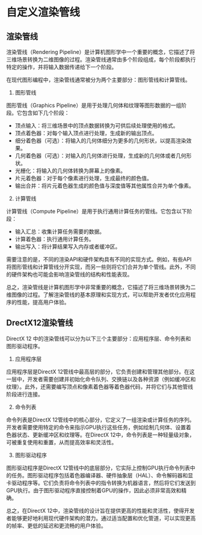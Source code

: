 # 自定义渲染管线

## 渲染管线

渲染管线（Rendering Pipeline）是计算机图形学中一个重要的概念，它描述了将三维场景转换为二维图像的过程。渲染管线通常由多个阶段组成，每个阶段都执行特定的操作，并将输入数据传递给下一个阶段。

在现代图形编程中，渲染管线通常被分为两个主要部分：图形管线和计算管线。

1. 图形管线

图形管线（Graphics Pipeline）是用于处理几何体和纹理等图形数据的一组阶段。它包含如下几个阶段：

- 顶点输入：将三维场景中的顶点数据转换为可供后续处理使用的格式。
- 顶点着色器：对每个输入顶点进行处理，生成新的输出顶点。
- 细分着色器（可选）：将输入的几何体细分为更多的几何形状，以提高渲染效果。
- 几何着色器（可选）：对输入的几何体进行处理，生成新的几何体或者几何形状。
- 光栅化：将输入的几何体转换为屏幕上的像素。
- 片元着色器：对于每个像素进行处理，生成最终的颜色值。
- 输出合并：将片元着色器生成的颜色值与深度值等其他属性合并为单个像素。

2. 计算管线

计算管线（Compute Pipeline）是用于执行通用计算任务的管线。它包含以下阶段：

- 输入汇总：收集计算任务需要的数据。
- 计算着色器：执行通用计算任务。
- 输出写入：将计算结果写入内存或者缓冲区。

需要注意的是，不同的渲染API和硬件架构具有不同的实现方式。例如，有些API将图形管线和计算管线分开实现，而另一些则将它们合并为单个管线。此外，不同的硬件架构也可能会影响渲染管线的结构和性能表现。

总之，渲染管线是计算机图形学中非常重要的概念，它描述了将三维场景转换为二维图像的过程。了解渲染管线的基本原理和实现方式，可以帮助开发者优化应用程序的性能，提高用户体验。



## DrectX12渲染管线

DirectX 12 中的渲染管线可以分为以下三个主要部分：应用程序层、命令列表和图形驱动程序。

1. 应用程序层

应用程序层是DirectX 12管线中最高层的部分，它负责创建和管理其他部分。在这一层中，开发者需要创建并初始化命令队列、交换链以及各种资源（例如缓冲区和纹理）。此外，还需要编写顶点和像素着色器等着色器代码，并将它们与其他管线阶段进行连接。

2. 命令列表

命令列表是DirectX 12管线中的核心部分，它定义了一组渲染或计算任务的序列。开发者需要使用特定的命令来指示GPU执行这些任务，例如绘制几何体、设置着色器状态、更新缓冲区和纹理等。在DirectX 12中，命令列表是一种轻量级对象，可被重复使用和重置，从而提高效率和灵活性。

3. 图形驱动程序

图形驱动程序是DirectX 12管线中的底层部分，它实际上控制GPU执行命令列表中的任务。图形驱动程序包括着色器编译器、硬件抽象层（HAL）、命令解码器和显卡驱动程序等。它们负责将命令列表中的指令转换为机器语言，然后将它们发送到GPU执行。由于图形驱动程序直接控制着GPU的操作，因此必须非常高效和精确。

总之，在DirectX 12中，渲染管线的设计旨在提供更高的性能和灵活性，使得开发者能够更好地利用现代硬件架构的潜力。通过适当配置和优化管道，可以实现更高的帧率、更低的延迟和更流畅的用户体验。